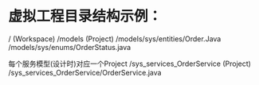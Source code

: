 # 虚拟工程目录结构示例：

/ (Workspace)
/models (Project)
/models/sys/entities/Order.Java
/models/sys/enums/OrderStatus.java

每个服务模型(设计时)对应一个Project
/sys_services_OrderService (Project)
/sys_services_OrderService/OrderService.java